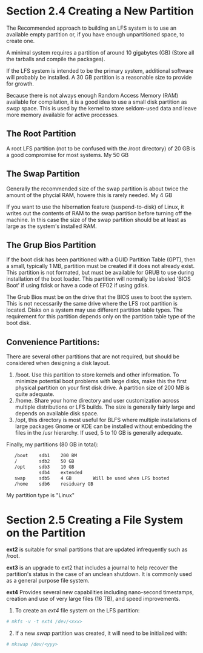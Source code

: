 # Section 2.4 Creating a New Partition
The Recommended approach to building an LFS system is to use an available empty
partition or, if you have enough unpartitioned space, to create one.

A minimal system requires a partition of around 10 gigabytes (GB) (Store all the
tarballs and compile the packages).

If the LFS system is intended to be the primary system, additional software will
probably be installed. A 30 GB partition is a reasonable size to provide for
growth.

Because there is not always enough Random Access Memory (RAM) available for
compilation, it is a good idea to use a small disk partition as *swap* space.
This is used by the kernel to store seldom-used data and leave more memory
available for active processes.

## The Root Partition
A root LFS partition (not to be confused with the /root directory) of 20 GB is a
good compromise for most systems. My 50 GB

## The Swap Partition
Generally the recommended size of the swap partition is about twice the amount
of the phycial RAM, howere this is rarely needed. My 4 GB

If you want to use the hibernation feature (suspend-to-disk) of Linux, it writes
out the contents of RAM to the swap partition before turning off the machine. In
this case the size of the swap partition should be at least as large as the
system's installed RAM.

## The Grup Bios Partition
If the boot disk has been partitioned with a GUID Partition Table (GPT), then a
small, typically 1 MB, partition must be created if it does not already exist.
This partition is not formated, but must be available for GRUB to use during
installation of the boot loader. This partition will normally be labeled 'BIOS
Boot' if using fdisk or have a code of EF02 if using gdisk.

The Grub Bios must be on the drive that the BIOS uses to boot the system.
This is not necessarily the same drive where the LFS root partition is located.
Disks on a system may use different partition table types. The requirement for
this partition depends only on the partition table type of the boot disk.

## Convenience Partitions:
There are several other partitions that are not required, but should be
considered when designing a disk layout.
1. /boot. Use this partition to store kernels and other information. To
   minimize potential boot problems with large disks, make this the first
   physical partition on your first disk drive. A partition size of 200 MB is
   quite adequate.
2. /home. Share your home directory and user customization across multiple
   distributions or LFS builds. The size is generally fairly large and
   depends on available disk space.
3. /opt, this directory is most useful for BLFS where multiple installations of
   large packages Gnome or KDE can be installed without embedding the files in
   the /usr hierarchy. If used, 5 to 10 GB is generally adequate.

Finally, my partitions (80 GB in total):
```bash
   /boot	sdb1	200 BM
   /		sdb2	50 GB
   /opt		sdb3	10 GB
			sdb4	extended
   swap		sdb5	4 GB		Will be used when LFS booted
   /home	sdb6	residuary GB
```
My partition type is "Linux"

# Section 2.5 Creating a File System on the Partition
**ext2** is suitable for small partitions that are updated infrequently such as
/root.

**ext3** is an upgrade to ext2 that includes a journal to help recover the
partition's status in the case of an unclean shutdown. It is commonly used as a
general purpose file system.

**ext4** Provides several new capabilities including nano-second timestamps,
creation and use of very large files (16 TB), and speed improvements.

1. To create an *ext4* file system on the LFS partition:
```bash
# mkfs -v -t ext4 /dev/<xxx>
```
2. If a new *swap* partition was created, it will need to be initialized with:
```bash
# mkswap /dev/<yyy>
```
